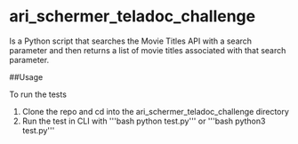 # ari_schermer_teladoc_challenge

Is a Python script that searches the Movie Titles API with a search parameter and then returns a list of movie titles associated with that search parameter.

##Usage

To run the tests
  1. Clone the repo and cd into the ari_schermer_teladoc_challenge directory
  2. Run the test in CLI with '''bash python test.py''' or '''bash python3 test.py'''
  
 

